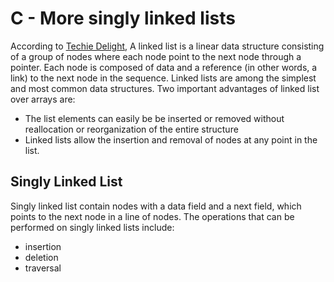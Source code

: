# C - More singly linked lists

According to [Techie Delight](https://www.techiedelight.com/introduction-linked-lists), A linked list is a linear data structure consisting of a group of nodes where each node point to the next node through a pointer. Each node is composed of data and a reference (in other words, a link) to the next node in the sequence. Linked lists are among the simplest and most common data structures. Two important advantages of linked list over arrays are:

- The list elements can easily be be inserted or removed without reallocation or reorganization of the entire structure
- Linked lists allow the insertion and removal of nodes at any point in the list.

## Singly Linked List
Singly linked list contain nodes with a data field and a next field, which points to the next node in a line of nodes. The operations that can be performed on singly linked lists include:

- insertion
- deletion
- traversal
